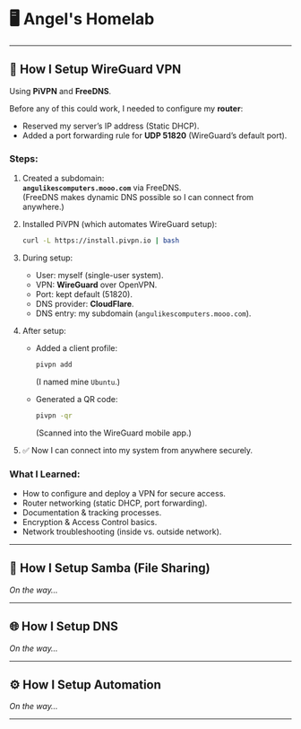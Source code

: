 # 🖥️ Angel's Homelab

---

## 🔐 How I Setup WireGuard VPN

Using **PiVPN** and **FreeDNS**.

Before any of this could work, I needed to configure my **router**:
- Reserved my server’s IP address (Static DHCP).
- Added a port forwarding rule for **UDP 51820** (WireGuard’s default port).

### Steps:
1. Created a subdomain:  
   **`angulikescomputers.mooo.com`** via FreeDNS.  
   (FreeDNS makes dynamic DNS possible so I can connect from anywhere.)

2. Installed PiVPN (which automates WireGuard setup):  
   ```bash
   curl -L https://install.pivpn.io | bash
   ```

3. During setup:  
   - User: myself (single-user system).  
   - VPN: **WireGuard** over OpenVPN.  
   - Port: kept default (51820).  
   - DNS provider: **CloudFlare**.  
   - DNS entry: my subdomain (`angulikescomputers.mooo.com`).  

4. After setup:  
   - Added a client profile:  
     ```bash
     pivpn add
     ```  
     (I named mine `Ubuntu`.)

   - Generated a QR code:  
     ```bash
     pivpn -qr
     ```  
     (Scanned into the WireGuard mobile app.)

5. ✅ Now I can connect into my system from anywhere securely.

### What I Learned:
- How to configure and deploy a VPN for secure access.  
- Router networking (static DHCP, port forwarding).  
- Documentation & tracking processes.  
- Encryption & Access Control basics.  
- Network troubleshooting (inside vs. outside network).  

---

## 📂 How I Setup Samba (File Sharing)  
_On the way…_

---

## 🌐 How I Setup DNS  
_On the way…_

---

## ⚙️ How I Setup Automation  
_On the way…_

---
